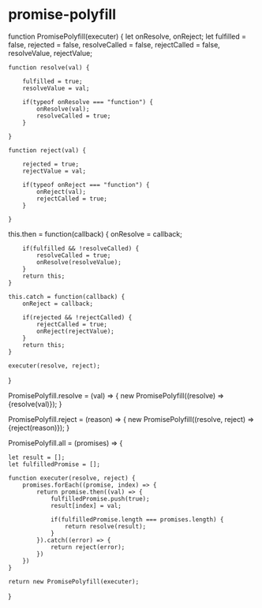# promise-polyfill



function PromisePolyfill(executer) {
	let onResolve, onReject;
	let fulfilled = false,
	rejected = false,
	resolveCalled = false,
	rejectCalled = false,
	resolveValue, rejectValue;
	
	function resolve(val) {

		fulfilled = true;
		resolveValue = val;

		if(typeof onResolve === "function") {
			onResolve(val);
			resolveCalled = true;
		}
		
	}

	function reject(val) {

		rejected = true;
		rejectValue = val;

		if(typeof onReject === "function") {
			onReject(val);
			rejectCalled = true;
		}
		
	}


  this.then = function(callback) {
		onResolve = callback;

		if(fulfilled && !resolveCalled) {
			resolveCalled = true;
			onResolve(resolveValue);
		}
		return this;
	}

	this.catch = function(callback) {
		onReject = callback;

		if(rejected && !rejectCalled) {
			rejectCalled = true;
			onReject(rejectValue);
		}
		return this;
	}

	executer(resolve, reject);
}

PromisePolyfill.resolve = (val) => {
	new PromisePolyfill((resolve) => {resolve(val)});
}

PromisePolyfill.reject = (reason) => {
	new PromisePolyfill((resolve, reject) => {reject(reason)});
}

PromisePolyfill.all = (promises) => {
	
	let result = [];
	let fulfilledPromise = [];

	function executer(resolve, reject) {
		promises.forEach((promise, index) => {
			return promise.then((val) => {
				fulfilledPromise.push(true);
				result[index] = val;
				
				if(fulfilledPromise.length === promises.length) {
					return resolve(result);
				}
			}).catch((error) => {
				return reject(error);
			})
		})
	}	

	return new PromisePolyfill(executer);
}



